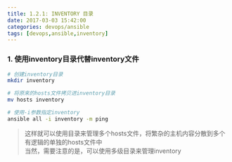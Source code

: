 ```yaml
---
title: 1.2.1: INVENTORY 目录
date: 2017-03-03 15:42:00
categories: devops/ansible
tags: [devops,ansible,inventory]
---
```


### 1. 使用inventory目录代替inventory文件
``` bash
# 创建inventory目录
mkdir inventory

# 将原来的hosts文件拷贝进inventory目录
mv hosts inventory

# 使用-i参数指定inventory
ansible all -i inventory -m ping
```
> 这样就可以使用目录来管理多个hosts文件，将繁杂的主机内容分散到多个有逻辑的单独的hosts文件中  
当然，需要注意的是，可以使用多级目录来管理inventory
